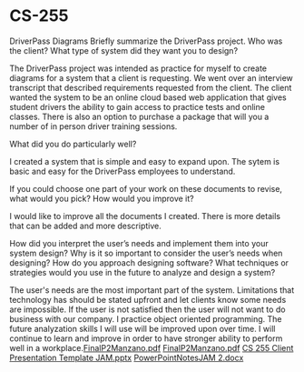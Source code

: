 # CS-255
DriverPass Diagrams
Briefly summarize the DriverPass project. Who was the client? What type of system did they want you to design?

The DriverPass project was  intended as practice for myself to create diagrams for a system that a client is requesting. We went over an interview transcript that described requirements requested from the client. The client wanted the system to be an online cloud based web application that gives student drivers the ability to gain access to practice tests and online classes. There is also an option to purchase a package that will you a number of in person driver training sessions.

What did you do particularly well?

I created a system that is simple and easy to expand upon. The sytem is basic and easy for the DriverPass employees to understand.

If you could choose one part of your work on these documents to revise, what would you pick? How would you improve it?

I would like to improve all the documents I created. There is more details that can be added and more descriptive. 

How did you interpret the user’s needs and implement them into your system design? Why is it so important to consider the user’s needs when designing?
How do you approach designing software? What techniques or strategies would you use in the future to analyze and design a system?

The user's needs are the most important part of the system. Limitations that technology has should be stated upfront and let clients know some needs are impossible. If the user is not satisfied then the user will not want to do business with our company. I practice object oriented programming. The future analyzation skills I will use will be improved upon over time. I will continue to learn and improve in order to have stronger ability to perform well in a workplace.[FinalP2Manzano.pdf](https://github.com/JosephArturoManzano/CS-255/files/8550986/FinalP2Manzano.pdf)
[FinalP2Manzano.pdf](https://github.com/JosephArturoManzano/CS-255/files/8550987/FinalP2Manzano.pdf)
[CS 255 Client Presentation Template JAM.pptx](https://github.com/JosephArturoManzano/CS-255/files/8550989/CS.255.Client.Presentation.Template.JAM.pptx)
[PowerPointNotesJAM 2.docx](https://github.com/JosephArturoManzano/CS-255/files/8550990/PowerPointNotesJAM.2.docx)
